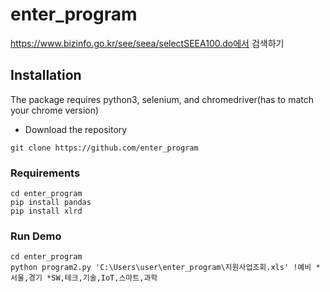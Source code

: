 # enter_program
https://www.bizinfo.go.kr/see/seea/selectSEEA100.do에서 검색하기

## Installation
The package requires python3, selenium, and chromedriver(has to match your chrome version)
- Download the repository

```
git clone https://github.com/enter_program
```

### Requirements
```
cd enter_program
pip install pandas
pip install xlrd
```

### Run Demo
```
cd enter_program
python program2.py 'C:\Users\user\enter_program\지원사업조회.xls' !예비 *서울,경기 *SW,테크,기술,IoT,스마트,과학
```
